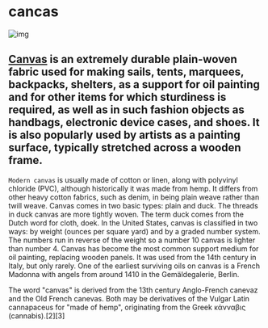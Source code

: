 # cancas

![img](https://i.ytimg.com/vi/ZNRRe_shC_A/maxresdefault.jpg)

## [Canvas](https://canvas.instructure.com) is an extremely durable plain-woven fabric used for making sails, tents, marquees, backpacks, shelters, as a support for oil painting and for other items for which sturdiness is required, as well as in such fashion objects as handbags, electronic device cases, and shoes. It is also popularly used by artists as a painting surface, typically stretched across a wooden frame.

`Modern canvas` is usually made of cotton or linen, along with polyvinyl chloride (PVC), although historically it was made from hemp. It differs from other heavy cotton fabrics, such as denim, in being plain weave rather than twill weave. Canvas comes in two basic types: plain and duck. The threads in duck canvas are more tightly woven. The term duck comes from the Dutch word for cloth, doek. In the United States, canvas is classified in two ways: by weight (ounces per square yard) and by a graded number system. The numbers run in reverse of the weight so a number 10 canvas is lighter than number 4. Canvas has become the most common support medium for oil painting, replacing wooden panels. It was used from the 14th century in Italy, but only rarely. One of the earliest surviving oils on canvas is a French Madonna with angels from around 1410 in the Gemäldegalerie, Berlin.

The word "canvas" is derived from the 13th century Anglo-French canevaz and the Old French canevas. Both may be derivatives of the Vulgar Latin cannapaceus for "made of hemp", originating from the Greek κάνναβις (cannabis).[2][3]

